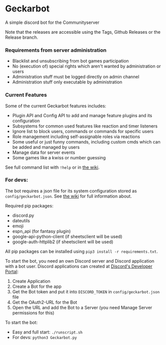 # Geckarbot
A simple discord bot for the Communityserver

Note that the releases are accessible using the Tags, Github Releases or the Release branch.

### Requirements from server administration
- Blacklist and unsubscribing from bot games participation
- No (execution of) special rights which aren't wanted by administration or users
- Administration stuff must be logged directly on admin channel
- Administration stuff only executable by administration

### Current Features
Some of the current Geckarbot features includes:
- Plugin API and Config API to add and manage feature plugins and its configuration
- Subsystems for common used features like reaction and timer listeners
- Ignore list to block users, commands or commands for specific users
- Role management including self-assignable roles via reactions
- Some useful or just funny commands, including custom cmds which can be added and managed by users
- Manage data for server events
- Some games like a kwiss or number guessing

See full command list with `!help` or in [the wiki](https://github.com/gobo7793/Geckarbot/wiki/Commands).

### For devs:
The bot requires a json file for its system configuration stored as `config/geckarbot.json`. See [the wiki](https://github.com/gobo7793/Geckarbot/wiki/Plugin-and-Config-API#bot-system-configuration) for full information about.

Required pip packages:
- discord.py 
- dateutils
- emoji
- espn_api (for fantasy plugin)
- google-api-python-client (if sheetsclient will be used)
- google-auth-httplib2 (if sheetsclient will be used)

All pip packages can be installed using `pip3 install -r requirements.txt`.

To start the bot, you need an own Discord server and Discord application with a bot user. Discord applications can created at [Discord's Developer Portal](https://discord.com/developers/applications):
1. Create Application
2. Create a Bot for the app
3. Get the Bot token and put it into `DISCORD_TOKEN` in `config/geckarbot.json` file
4. Get the OAuth2-URL for the Bot
5. Open the URL and add the Bot to a Server (you need Manage Server permissions for this)

To start the bot:
- Easy and full start: `./runscript.sh`
- For devs: `python3 Geckarbot.py`
